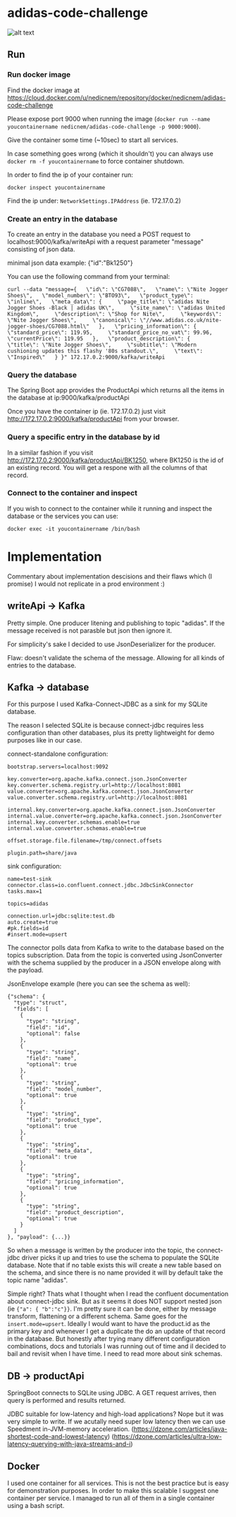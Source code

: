 # adidas-code-challenge

![alt text](https://github.com/NedicNemanja/adidas-code-challenge/blob/master/adidas-code-challenge.png "the stack")

## Run

### Run docker image

Find the docker image at https://cloud.docker.com/u/nedicnem/repository/docker/nedicnem/adidas-code-challenge

Please expose port 9000 when running the image (```docker run --name youcontainername nedicnem/adidas-code-challenge -p 9000:9000```).

Give the container some time (~10sec) to start all services.

In case something goes wrong (which it shouldn't) you can always use ```docker rm -f youcontainername``` to force container shutdown.

In order to find the ip of your container run:

```
docker inspect youcontainername
```

Find the ip under: ```NetworkSettings.IPAddress``` (ie. 172.17.0.2)

### Create an entry in the database

To create an entry in the database you need a POST request to localhost:9000/kafka/writeApi with a request parameter "message" consisting of json data.

minimal json data example: {"id":"Bk1250"}

You can use the following command from your terminal:

```
curl --data "message={   \"id\": \"CG7088\",   \"name\": \"Nite Jogger Shoes\",   \"model_number\": \"BTO93\",   \"product_type\": \"inline\",   \"meta_data\": {     \"page_title\": \"adidas Nite Jogger Shoes -Black | adidas UK\",     \"site_name\": \"adidas United Kingdom\",     \"description\": \"Shop for Nite\",     \"keywords\": \"Nite Jogger Shoes\",     \"canonical\": \"//www.adidas.co.uk/nite-jogger-shoes/CG7088.html\"   },   \"pricing_information\": {     \"standard_price\": 119.95,     \"standard_price_no_vat\": 99.96,     \"currentPrice\": 119.95   },   \"product_description\": {     \"title\": \"Nite Jogger Shoes\",     \"subtitle\": \"Modern cushioning updates this flashy '80s standout.\",     \"text\": \"Inspired\"   } }" 172.17.0.2:9000/kafka/writeApi
```

### Query the database

The Spring Boot app provides the ProductApi which returns all the items in the database at ip:9000/kafka/productApi

Once you have the container ip (ie. 172.17.0.2) just visit http://172.17.0.2:9000/kafka/productApi from your browser.
 
### Query a specific entry in the database by id

In a similar fashion if you visit http://172.17.0.2:9000/kafka/productApi/BK1250, where BK1250 is the id of an existing record. You will get a respone with all the columns of that record.

### Connect to the container and inspect

If you wish to connect to the container while it running and inspect the database or the services you can use:

```docker exec -it youcontainername /bin/bash```

# Implementation

Commentary about implementation descisions and their flaws which (I promise) I would not replicate in a prod environment :)

## writeApi -> Kafka
Pretty simple. One producer litening and publishing to topic "adidas". If the message received is not parasble but json then ignore it.

For simplicity's sake I decided to use JsonDeserializer for the producer.


Flaw: doesn't validate the schema of the message. Allowing for all kinds of entries to the database.

## Kafka -> database

For this purpose I used Kafka-Connect-JDBC as a sink for my SQLite database.

The reason I selected SQLite is because connect-jdbc requires less configuration than other databases, plus its pretty lightweight for demo purposes like in our case.

connect-standalone configuration:
```
bootstrap.servers=localhost:9092

key.converter=org.apache.kafka.connect.json.JsonConverter
key.converter.schema.registry.url=http://localhost:8081
value.converter=org.apache.kafka.connect.json.JsonConverter
value.converter.schema.registry.url=http://localhost:8081

internal.key.converter=org.apache.kafka.connect.json.JsonConverter
internal.value.converter=org.apache.kafka.connect.json.JsonConverter
internal.key.converter.schemas.enable=true
internal.value.converter.schemas.enable=true

offset.storage.file.filename=/tmp/connect.offsets

plugin.path=share/java
```

sink configuration:
```
name=test-sink
connector.class=io.confluent.connect.jdbc.JdbcSinkConnector
tasks.max=1

topics=adidas

connection.url=jdbc:sqlite:test.db
auto.create=true
#pk.fields=id
#insert.mode=upsert
```

The connector polls data from Kafka to write to the database based on the topics subscription. Data from the topic is converted using JsonConverter with the schema supplied by the producer in a JSON envelope along with the payload.

JsonEnvelope example (here you can see the schema as well):
```
{"schema": {
  "type": "struct",
  "fields": [
    {
      "type": "string",
      "field": "id",
      "optional": false
    },
    {
      "type": "string",
      "field": "name",
      "optional": true
    },
    {
      "type": "string",
      "field": "model_number",
      "optional": true
    },
    {
      "type": "string",
      "field": "product_type",
      "optional": true
    },
    {
      "type": "string",
      "field": "meta_data",
      "optional": true
    },
    {
      "type": "string",
      "field": "pricing_information",
      "optional": true
    },
    {
      "type": "string",
      "field": "product_description",
      "optional": true
    }
  ]
}, "payload": {...}}
```

So when a message is written by the producer into the topic, the connect-jdbc driver picks it up and tries to use the schema to populate the SQLite database. Note that if no table exists this will create a new table based on the schema, and since there is no name provided it will by default take the topic name "adidas".

Simple right?
Thats what I thought when I read the confluent documentation about connect-jdbc sink. But as it seems it does NOT support nested json (ie ```{"a": { "b":"c"}}```. I'm pretty sure it can be done, either by message transform, flattening or a different schema.
Same goes for the ```insert.mode=upsert```. Ideally  I would want to have the product.id as the primary key and whenever I get a duplicate the do an update of that record in the database. But honestly after trying many different configuration combinations, docs and tutorials I was running out of time and iI decided to bail and revisit when I have time. I need to read more about sink schemas.

## DB -> productApi

SpringBoot connects to SQLite using JDBC. A GET request arrives, then query is performed and results returned.

JDBC suitable for low-latency and high-load applications? Nope but it was very simple to write. If we acutally need super low latency then we can use Speedment in-JVM-memory acceleration. 
(https://dzone.com/articles/java-shortest-code-and-lowest-latency)
(https://dzone.com/articles/ultra-low-latency-querying-with-java-streams-and-i)

## Docker

I used one container for all services. This is not the best practice but is easy for demonstration purposes. In order to make this scalable I suggest one container per service. I managed to run all of them in a single container using a bash script.
